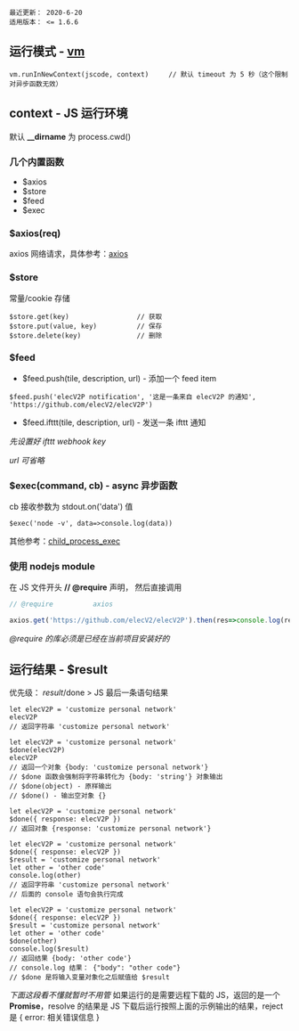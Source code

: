 ```
最近更新： 2020-6-20
适用版本： <= 1.6.6
```

## 运行模式 - [vm](https://nodejs.org/api/vm.html)

``` JS
vm.runInNewContext(jscode, context)     // 默认 timeout 为 5 秒（这个限制对异步函数无效）
```

## context - JS 运行环境

默认 **__dirname** 为 process.cwd()

### 几个内置函数

- $axios
- $store
- $feed
- $exec

### $axios(req)

axios 网络请求，具体参考：[axios](https://github.com/axios/axios)

### $store

常量/cookie 存储

``` JS example
$store.get(key)                 // 获取
$store.put(value, key)          // 保存
$store.delete(key)              // 删除
```

### $feed

- $feed.push(tile, description, url) - 添加一个 feed item

``` JS example
$feed.push('elecV2P notification', '这是一条来自 elecV2P 的通知', 'https://github.com/elecV2/elecV2P')
```

- $feed.ifttt(tile, description, url) - 发送一条 ifttt 通知

*先设置好 ifttt webhook key*

*url 可省略*

### $exec(command, cb) - async 异步函数

cb 接收参数为 stdout.on('data') 值

``` JS example
$exec('node -v', data=>console.log(data))
```

其他参考：[child_process_exec](https://nodejs.org/api/child_process.html#child_process_child_process_exec_command_options_callback)

### 使用 nodejs module

在 JS 文件开头 **// @require** 声明， 然后直接调用

``` js example.js
// @require          axios

axios.get('https://github.com/elecV2/elecV2P').then(res=>console.log(res.data))
```

*@require 的库必须是已经在当前项目安装好的*

## 运行结果 - $result

优先级： $result/$done > JS 最后一条语句结果

``` JS example
let elecV2P = 'customize personal network'
elecV2P
// 返回字符串 'customize personal network'

let elecV2P = 'customize personal network'
$done(elecV2P)
elecV2P
// 返回一个对象 {body: 'customize personal network'}
// $done 函数会强制将字符串转化为 {body: 'string'} 对象输出
// $done(object) - 原样输出
// $done() - 输出空对象 {}

let elecV2P = 'customize personal network'
$done({ response: elecV2P })
// 返回对象 {response: 'customize personal network'}

let elecV2P = 'customize personal network'
$done({ response: elecV2P })
$result = 'customize personal network'
let other = 'other code'
console.log(other)
// 返回字符串 'customize personal network'
// 后面的 console 语句会执行完成

let elecV2P = 'customize personal network'
$done({ response: elecV2P })
$result = 'customize personal network'
let other = 'other code'
$done(other)
console.log($result)
// 返回结果 {body: 'other code'}
// console.log 结果： {"body": "other code"}
// $done 是将输入变量对象化之后赋值给 $result
```

*下面这段看不懂就暂时不用管*
如果运行的是需要远程下载的 JS，返回的是一个 **Promise**，resolve 的结果是 JS 下载后运行按照上面的示例输出的结果，reject 是 { error: 相关错误信息 }